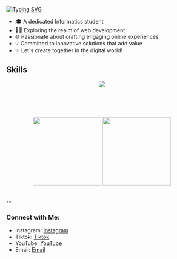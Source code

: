 [![Typing SVG](https://readme-typing-svg.herokuapp.com?font=Fira+Code&size=32&pause=1000&width=480&lines=Hi!%2C+I'am+Anang+Kurniawan)](https://git.io/typing-svg)
<br>
- 🎓 A dedicated Informatics student
- 👨‍💻 Exploring the realm of web development
- 🌐 Passionate about crafting engaging online experiences
- 💡 Committed to innovative solutions that add value
- ✨ Let's create together in the digital world!


## Skills
<p align="center">
  <a href="https://skillicons.dev">
    <img src="https://skillicons.dev/icons?i=html,css,js,php,mysql,expressjs,bootstrap,tailwind,nodejs,react,laravel,nextjs,mongodb,npm,ts,vscode,xd,git,figma,vite&perline=10" />
  </a>
</p>
<br>

<br>
<br>
<p align="center">
  <a href="https://github.com/anang2727">
    <img height="180em" src="https://github-readme-stats-eight-theta.vercel.app/api?username=anang2727&show_icons=true&theme=algolia&include_all_commits=true&count_private=true"/>
    <img height="180em" src="https://github-readme-stats-eight-theta.vercel.app/api/top-langs/?username=anang2727&layout=compact&langs_count=8&theme=algolia"/>
  </a>
</p>
<br>
--
<br />

### Connect with Me:

- Instagram: [Instagram](https://www.instagram.com/anang__k)
- Tiktok: [Tiktok](https:/www.tiktok.com/@akaaa<>)
- YouTube: [YouTube](https://www.youtube.com/@anangkurniawan2727)
- Email: [Email](anangkurniawan2727@gmail.com)
<br />

